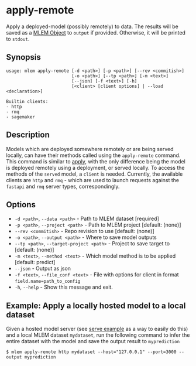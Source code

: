# apply-remote

Apply a deployed-model (possibly remotely) to data. The results will be saved as
a [MLEM Object](/doc/user-guide/basic-concepts) to `output` if provided.
Otherwise, it will be printed to `stdout`.

## Synopsis

```usage
usage: mlem apply-remote [-d <path>] [-p <path>] [--rev <commitish>]
                         [-o <path>] [--tp <path>] [-m <text>]
                         [--json] [-f <text>] [-h]
                         [<client> [client options] | --load <declaration>]

Builtin clients:
- http
- rmq
- sagemaker
```

## Description

Models which are deployed somewhere remotely or are being served locally, can
have their methods called using the `apply-remote` command. This command is
similar to [apply](/doc/command-reference/apply), with the only difference being
the model is deployed remotely using a deployment, or served locally. To access
the methods of the `served` model, a `client` is needed. Currently, the
available clients are `http` and `rmq` - which are used to launch requests
against the `fastapi` and `rmq` server types, correspondingly.

## Options

- `-d <path>`, `--data <path>` - Path to MLEM dataset [required]
- `-p <path>`, `--project <path>` - Path to MLEM project [default: (none)]
- `--rev <commitish>` - Repo revision to use [default: (none)]
- `-o <path>`, `--output <path>` - Where to save model outputs
- `--tp <path>`, `--target-project <path>` - Project to save target to [default:
  (none)]
- `-m <text>`, `--method <text>` - Which model method is to be applied [default:
  predict]
- `--json` - Output as json
- `-f <text>`, `--file_conf <text>` - File with options for client in format
  `field.name=path_to_config`
- `-h`, `--help` - Show this message and exit.

## Example: Apply a locally hosted model to a local dataset

Given a hosted model server (see
[serve example](/doc/command-reference/serve#examples) as a way to easily do
this) and a local MLEM dataset `mydataset`, run the following command to infer
the entire dataset with the model and save the output result to `myprediction`

```cli
$ mlem apply-remote http mydataset --host="127.0.0.1" --port=3000 --output myprediction
```
